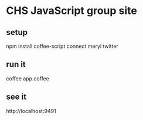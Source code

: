 # CHS JavaScript group site

## setup
npm install coffee-script connect meryl twitter

## run it
coffee app.coffee

## see it
http://localhost:9491
 

